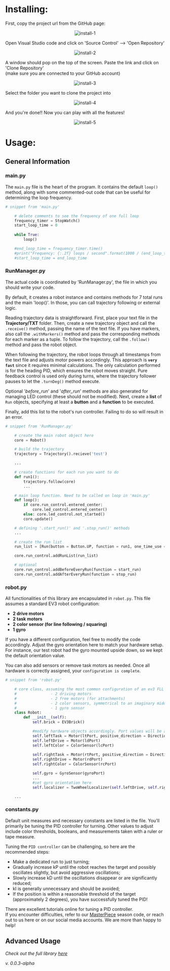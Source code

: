 # **Installing:**
First, copy the project url from the GitHub page:

<p align="center">
    <img src="https://i.ibb.co/R6XhyKw/install-1.png" alt="install-1">
</p>

Open Visual Studio code and click on 'Source Control' --> 'Open Repository'

<p align="center">
    <img src="https://i.ibb.co/jvzTcqf/install-2.png" alt="install-2">
</p>

A window should pop on the top of the screen. Paste the link and click on 'Clone Repository' <br>
(make sure you are connected to your GitHub account)

<p align="center">
    <img src="https://i.ibb.co/SXJsmZ6/install-3.png" alt="install-3">
</p>


Select the folder you want to clone the project into

<p align="center">
    <img src="https://i.ibb.co/qJq9hxR/install-4.png" alt="install-4">
</p>

And you're done!! Now you can play with all the features!

<p align="center">
    <img src="https://i.ibb.co/Hr0Phpm/install-5.png" alt="install-5">
</p>



# **Usage:**

## General Information

### main.py
The `main.py` file is the heart of the program. It contains the default `loop()` method, along with some commented-out code that can be useful for determining the loop frequency.
```python
# snippet from 'main.py'

    # delete comments to see the frequency of one full loop
    frequency_timer = StopWatch()
    start_loop_time = 0
    
    while True:
        loop() 

    #end_loop_time = frequency_timer.time()
    #print("Frequency: {:.2f} loops / second".format(1000 / (end_loop_time - start_loop_time)))
    #start_loop_time = end_loop_time
```

### RunManager.py
The actual code is coordinated by 'RunManager.py', the file in which you should write your code.

By default, it creates a robot instance and contains methods for 7 total runs and the main 'loop()'. 
In those, you can call trajectory following or external logic.

Reading trajectory data is straightforward. First, place your text file in the **Trajectory/TXT** folder. Then, create a new trajectory object and call the `.receive()` method, passing the name of the text file. If you have markers, also call the `.withMarkers()` method and pass the corresponding methods for each marker as a tuple. To follow the trajectory, call the `.follow()` method and pass the robot object. 

When following the trajectory, the robot loops through all timestamps from the text file and adjusts motor powers accordingly. This approach is **`very fast`** since it requires minimal calculations. The only calculation performed is for the heading PID, which ensures the robot moves straight. Pure feedback control is used only during turns, where the trajectory follower pauses to let the `.turnDeg()` method execute.

Optional '*before_run*' and '*after_run*' methods are also generated for managing LED control (these should not be modified). Next, create a **list** of `Run` objects, specifying at least a **button** and a **function** to be executed.

Finally, add this list to the robot's run controller. Failing to do so will result in an error.
```python
# snippet from 'RunManager.py'

    # create the main robot object here
    core = Robot()

    # build the trajectory
    trajectory = Trajectory().recieve('test')

    ...

    # create functions for each run you want to do
    def run1():
        trajectory.follow(core)
        ...

    # main loop function. Need to be called on loop in 'main.py'
    def loop():
        if core.run_control.entered_center:
            core.led_control.entered_center()
        else: core.led_control.not_started()
        core.update()

    # defining '.start_run()' and '.stop_run()' methods 
    ...

    # create the run list
    run_list = [Run(button = Button.UP, function = run1, one_time_use =  False, with_center = False)]

    core.run_control.addRunList(run_list)

    # optional
    core.run_control.addBeforeEveryRun(function = start_run)
    core.run_control.addAfterEveryRun(function = stop_run)
```

### robot.py
All functionalities of this library are encapsulated in `robot.py`. This file assumes a standard EV3 robot configuration:
* **2 drive motors**
* **2 task motors**
* **2 color sensor (for line following / squaring)**
* **1 gyro**

If you have a different configuration, feel free to modify the code accordingly. Adjust the gyro orientation here to match your hardware setup. For instance, our test robot had the gyro mounted upside down, so we kept the default orientation value.

You can also add sensors or remove task motors as needed. Once all hardware is correctly assigned, your `configuration is complete`.


```python
# snippet from 'robot.py'

    # core class, assuming the most common configuration of an ev3 FLL robot:
    #               - 2 driving motors
    #               - 2 free motors (for attachments)
    #               - 2 color sensors, symmetrical to an imaginary middle line, in front of the robot
    #               - 1 gyro sensor
    class Robot:
        def __init__(self):
            self.brick = EV3Brick()

            #modify hardware objects accordingly. Port values will be assigned later, don't worry about it
            self.leftTask = Motor(ltPort, positive_direction = Direction.COUNTERCLOCKWISE)
            self.leftDrive = Motor(ldPort)
            self.leftColor = ColorSensor(lcPort)
    
            self.rightTask = Motor(rtPort, positive_direction = Direction.COUNTERCLOCKWISE)
            self.rightDrive = Motor(rdPort)
            self.rightColor = ColorSensor(rcPort)

            self.gyro = GyroSensor(gyroPort)
            ...
            #set gyro orientation here
            self.localizer = TwoWheelLocalizer(self.leftDrive, self.rightDrive, self.gyro, upside_down_gyro = True)

    ...
```

### constants.py


Default unit measures and necessary constants are listed in the file. You'll primarily be tuning the PID controller for turning. Other values to adjust include color thresholds, booleans, and measurements taken with a ruler or tape measure.

Tuning the `PID controller` can be challenging, so here are the recommended steps:
* Make a dedicated run to just turning;
* Gradually increase kP until the robot reaches the target and possibly oscillates slightly, but avoid aggressive oscillations;
* Slowly increase kD until the oscillations disappear or are significantly reduced;
* kI is generally unnecessary and should be avoided;
* If the position is within a reasonable threshold of the target (approximately 2 degrees), you have successfully tuned the PID!


There are excellent tutorials online for tuning a PID controller. <br/>
If you encounter difficulties, refer to our  [MasterPiece][2] season code,  or reach out to us here or on our social media accounts. We are more than happy to help!

## Advanced Usage

*Check out the full library [here][1]*


*v. 0.0.3-alpha*



[0]: https://pybricks.com/ev3-micropython/startinstall.html "install pybricks"
[1]: https://github.com/omegacoreFLL/PythFinder
[2]: https://github.com/omegacoreFLL/MasterPiecE/blob/main/TankDrive/constants.py
